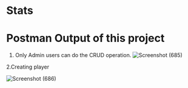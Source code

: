 # Stats

# Postman Output of this project

1.  Only Admin users can do the CRUD operation.
   ![Screenshot (685)](https://github.com/sharmaakshansh/Stats/assets/121374240/d23e1d08-5e37-44e0-bec6-289cc5c93717)

2.Creating player


![Screenshot (686)](https://github.com/sharmaakshansh/Stats/assets/121374240/3b3c2a22-b85d-4643-b329-54b4828459bd)
